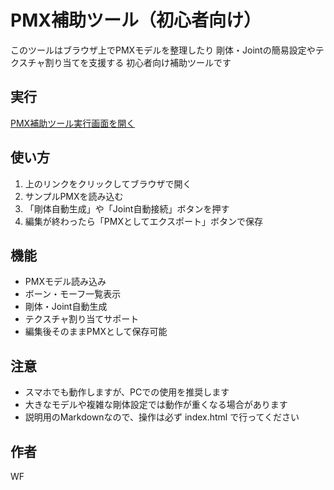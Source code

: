 # PMX補助ツール（初心者向け）

このツールはブラウザ上でPMXモデルを整理したり
剛体・Jointの簡易設定やテクスチャ割り当てを支援する
初心者向け補助ツールです

## 実行
[PMX補助ツール実行画面を開く](https://github.com/user-attachments/files/22439771/jikkou.md)


## 使い方
1. 上のリンクをクリックしてブラウザで開く
2. サンプルPMXを読み込む
3. 「剛体自動生成」や「Joint自動接続」ボタンを押す
4. 編集が終わったら「PMXとしてエクスポート」ボタンで保存

## 機能
- PMXモデル読み込み
- ボーン・モーフ一覧表示
- 剛体・Joint自動生成
- テクスチャ割り当てサポート
- 編集後そのままPMXとして保存可能

## 注意
- スマホでも動作しますが、PCでの使用を推奨します
- 大きなモデルや複雑な剛体設定では動作が重くなる場合があります
- 説明用のMarkdownなので、操作は必ず index.html で行ってください

## 作者
WF
